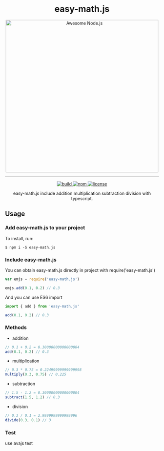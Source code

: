 <div align="center">
  <h1 style="text-align: center">easy-math.js</h1>
	<div>
		<img width="500" src="https://user-images.githubusercontent.com/10891613/82399383-9a682380-9a87-11ea-8fba-a2d21a8356ac.png" alt="Awesome Node.js">
	</div>
	<hr>
	<a href="https://travis-ci.com/kingzez/easy-math.js">
		<img src="https://travis-ci.com/kingzez/easy-math.js.svg?branch=master" alt="build">
	</a>
	<a href="https://www.npmjs.com/package/easy-math.js">
		<img src="https://img.shields.io/npm/v/easy-math.js.svg" alt="npm">
	</a>
	<a href="https://www.npmjs.com/package/easy-math.js">
		<img src="https://img.shields.io/npm/l/easy-math.js.svg" alt="license">
	</a>
	<br>
  <p>easy-math.js include addition multiplication subtraction division with typescript.</p>
</div>

## Usage

### Add easy-math.js to your project

To install, run:

```console
$ npm i -S easy-math.js
```

### Include easy-math.js

You can obtain easy-math.js directly in project with require('easy-math.js')

```js
var emjs = require('easy-math.js')

emjs.add(0.1, 0.2) // 0.3
```

And you can use ES6 import

```js
import { add } from 'easy-math.js'

add(0.1, 0.2) // 0.3
```

### Methods


- addition

```js
// 0.1 + 0.2 = 0.30000000000000004
add(0.1, 0.2) // 0.3
```


- multiplication

```js
// 0.3 * 0.75 = 0.22499999999999998
multiply(0.3, 0.75) // 0.225
```

- subtraction

```js
// 1.5 - 1.2 = 0.30000000000000004
subtract(1.5, 1.2) // 0.3
```

- division

```js
// 0.3 / 0.1 = 2.9999999999999996
divide(0.3, 0.1) // 3
```

### Test

use avajs test
